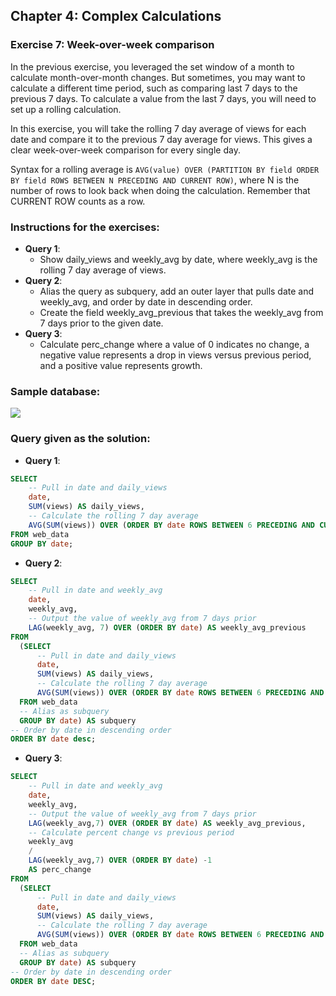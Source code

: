 ## Chapter 4: Complex Calculations
### Exercise 7: Week-over-week comparison
In the previous exercise, you leveraged the set window of a month to calculate month-over-month changes. But sometimes, you may want to calculate a different time period, such as comparing last 7 days to the previous 7 days. To calculate a value from the last 7 days, you will need to set up a rolling calculation.

In this exercise, you will take the rolling 7 day average of views for each date and compare it to the previous 7 day average for views. This gives a clear week-over-week comparison for every single day.

Syntax for a rolling average is `AVG(value) OVER (PARTITION BY field ORDER BY field ROWS BETWEEN N PRECEDING AND CURRENT ROW)`, where N is the number of rows to look back when doing the calculation. Remember that CURRENT ROW counts as a row.

### Instructions for the exercises: 
- **Query 1**:
   - Show daily_views and weekly_avg by date, where weekly_avg is the rolling 7 day average of views.
- **Query 2**:
    - Alias the query as subquery, add an outer layer that pulls date and weekly_avg, and order by date in descending order.
    - Create the field weekly_avg_previous that takes the weekly_avg from 7 days prior to the given date.
- **Query 3**:
    - Calculate perc_change where a value of 0 indicates no change, a negative value represents a drop in views versus previous period, and a positive value represents growth.

### Sample database:

![](https://i.ibb.co/Y8xNXP0/Capture.png)

### Query given as the solution: 

* **Query 1**:
```sql
SELECT
	-- Pull in date and daily_views
	date,
	SUM(views) AS daily_views,
    -- Calculate the rolling 7 day average
	AVG(SUM(views)) OVER (ORDER BY date ROWS BETWEEN 6 PRECEDING AND CURRENT ROW) AS weekly_avg
FROM web_data
GROUP BY date;
```

* **Query 2**:
```sql
SELECT 
	-- Pull in date and weekly_avg
	date,
    weekly_avg,
    -- Output the value of weekly_avg from 7 days prior
    LAG(weekly_avg, 7) OVER (ORDER BY date) AS weekly_avg_previous
FROM
  (SELECT
      -- Pull in date and daily_views
      date,
      SUM(views) AS daily_views,
      -- Calculate the rolling 7 day average
      AVG(SUM(views)) OVER (ORDER BY date ROWS BETWEEN 6 PRECEDING AND CURRENT ROW) AS weekly_avg
  FROM web_data
  -- Alias as subquery
  GROUP BY date) AS subquery
-- Order by date in descending order
ORDER BY date desc;
```
* **Query 3**:
```sql
SELECT 
	-- Pull in date and weekly_avg
	date,
    weekly_avg,
    -- Output the value of weekly_avg from 7 days prior
    LAG(weekly_avg,7) OVER (ORDER BY date) AS weekly_avg_previous,
    -- Calculate percent change vs previous period
    weekly_avg
    /
    LAG(weekly_avg,7) OVER (ORDER BY date) -1
    AS perc_change
FROM
  (SELECT
      -- Pull in date and daily_views
      date,
      SUM(views) AS daily_views,
      -- Calculate the rolling 7 day average
      AVG(SUM(views)) OVER (ORDER BY date ROWS BETWEEN 6 PRECEDING AND CURRENT ROW) AS weekly_avg
  FROM web_data
  -- Alias as subquery
  GROUP BY date) AS subquery
-- Order by date in descending order
ORDER BY date DESC;
```